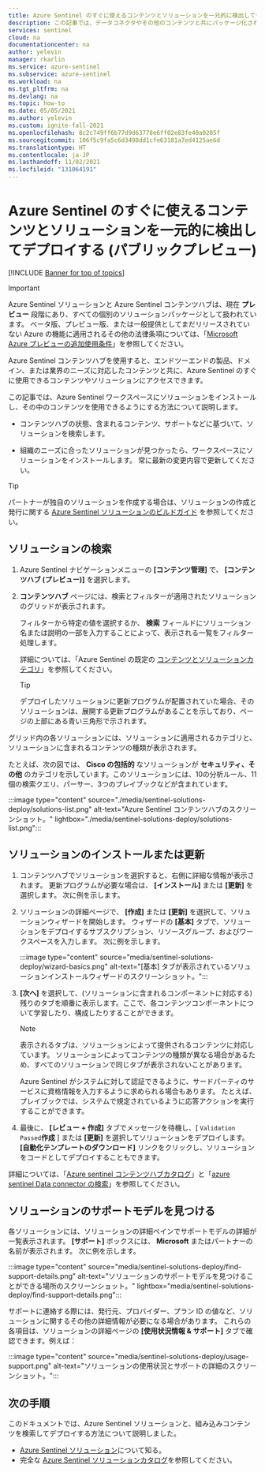 ```yaml
---
title: Azure Sentinel のすぐに使えるコンテンツとソリューションを一元的に検出してデプロイする |Microsoft Docs
description: この記事では、データコネクタやその他のコンテンツと共にパッケージ化された、データ分析ツールを簡単に見つけてデプロイする方法について説明します。
services: sentinel
cloud: na
documentationcenter: na
author: yelevin
manager: rkarlin
ms.service: azure-sentinel
ms.subservice: azure-sentinel
ms.workload: na
ms.tgt_pltfrm: na
ms.devlang: na
ms.topic: how-to
ms.date: 05/05/2021
ms.author: yelevin
ms.custom: ignite-fall-2021
ms.openlocfilehash: 8c2c749ff6b77d9d63778e6ff02e83fe40a0205f
ms.sourcegitcommit: 106f5c9fa5c6d3498dd1cfe63181a7ed4125ae6d
ms.translationtype: HT
ms.contentlocale: ja-JP
ms.lasthandoff: 11/02/2021
ms.locfileid: "131064191"
---
```

# <a name="centrally-discover-and-deploy-azure-sentinel-out-of-the-box-content-and-solutions-public-preview"></a>Azure Sentinel のすぐに使えるコンテンツとソリューションを一元的に検出してデプロイする (パブリックプレビュー)

[!INCLUDE [Banner for top of topics](./includes/banner.md)]

> [!IMPORTANT]
>
> Azure Sentinel ソリューションと Azure Sentinel コンテンツハブは、現在 **プレビュー** 段階にあり、すべての個別のソリューションパッケージとして扱われています。 ベータ版、プレビュー版、または一般提供としてまだリリースされていない Azure の機能に適用されるその他の法律条項については、「[Microsoft Azure プレビューの追加使用条件](https://azure.microsoft.com/support/legal/preview-supplemental-terms/)」を参照してください。

Azure Sentinel コンテンツハブを使用すると、エンドツーエンドの製品、ドメイン、または業界のニーズに対応したコンテンツと共に、Azure Sentinel のすぐに使用できるコンテンツやソリューションにアクセスできます。

この記事では、Azure Sentinel ワークスペースにソリューションをインストールし、その中のコンテンツを使用できるようにする方法について説明します。

- コンテンツハブの状態、含まれるコンテンツ、サポートなどに基づいて、ソリューションを検索します。

- 組織のニーズに合ったソリューションが見つかったら、ワークスペースにソリューションをインストールします。 常に最新の変更内容で更新してください。

> [!TIP]
> パートナーが独自のソリューションを作成する場合は、ソリューションの作成と発行に関する [Azure Sentinel ソリューションのビルドガイド](https://aka.ms/sentinelsolutionsbuildguide) を参照してください。
>
## <a name="find-a-solution"></a>ソリューションの検索

1. Azure Sentinel ナビゲーションメニューの **[コンテンツ管理]** で、 **[コンテンツハブ (プレビュー)]** を選択します。

1. **コンテンツハブ** ページには、検索とフィルターが適用されたソリューションのグリッドが表示されます。

    フィルターから特定の値を選択するか、 **検索** フィールドにソリューション名または説明の一部を入力することによって、表示される一覧をフィルター処理します。

    詳細については、「Azure Sentinel の既定の [コンテンツとソリューションカテゴリ](sentinel-solutions.md#azure-sentinel-out-of-the-box-content-and-solution-categories)」を参照してください。

    > [!TIP]
    > デプロイしたソリューションに更新プログラムが配置されていた場合、そのソリューションは、展開する更新プログラムがあることを示しており、ページの上部にある青い三角形で示されます。
    >

グリッド内の各ソリューションには、ソリューションに適用されるカテゴリと、ソリューションに含まれるコンテンツの種類が表示されます。

たとえば、次の図では、 **Cisco の包括的** なソリューションが **セキュリティ、その他** のカテゴリを示しています。このソリューションには、10の分析ルール、11個の検索クエリ、パーサー、3つのプレイブックなどが含まれています。

:::image type="content" source="./media/sentinel-solutions-deploy/solutions-list.png" alt-text="Azure Sentinel コンテンツハブのスクリーンショット。" lightbox="./media/sentinel-solutions-deploy/solutions-list.png":::

## <a name="install-or-update-a-solution"></a>ソリューションのインストールまたは更新

1. コンテンツハブでソリューションを選択すると、右側に詳細な情報が表示されます。 更新プログラムが必要な場合は、 **[インストール]** または **[更新]** を選択します。 次に例を示します。


1. ソリューションの詳細ページで、 **[作成]** または **[更新]** を選択して、ソリューションウィザードを開始します。 ウィザードの **[基本]** タブで、ソリューションをデプロイするサブスクリプション、リソースグループ、およびワークスペースを入力します。 次に例を示します。

    :::image type="content" source="media/sentinel-solutions-deploy/wizard-basics.png" alt-text="[基本] タブが表示されているソリューションインストールウィザードのスクリーンショット。":::

1. **[次へ]** を選択して、(ソリューションに含まれるコンポーネントに対応する) 残りのタブを順番に表示します。ここで、各コンテンツコンポーネントについて学習したり、構成したりすることができます。

    > [!NOTE]
    > 表示されるタブは、ソリューションによって提供されるコンテンツに対応しています。 ソリューションによってコンテンツの種類が異なる場合があるため、すべてのソリューションで同じタブが表示されないことがあります。
    >
    > Azure Sentinel がシステムに対して認証できるように、サードパーティのサービスに資格情報を入力するように求められる場合もあります。 たとえば、プレイブックでは、システムで規定されているように応答アクションを実行することができます。
    >

1. 最後に、 **[レビュー + 作成]** タブでメッセージを待機し、[ `Validation Passed`**作成** ] または **[更新]** を選択してソリューションをデプロイします。 **[自動化テンプレートのダウンロード]** リンクをクリックし、ソリューションをコードとしてデプロイすることもできます。

詳細については、「[Azure sentinel コンテンツハブカタログ](sentinel-solutions-catalog.md)」と「[azure sentinel Data connector の検索](data-connectors-reference.md)」を参照してください。


## <a name="find-the-support-model-for-your-solution"></a>ソリューションのサポートモデルを見つける

各ソリューションには、ソリューションの詳細ペインでサポートモデルの詳細が一覧表示されます。 **[サポート]** ボックスには、 **Microsoft** またはパートナーの名前が表示されます。 次に例を示します。

:::image type="content" source="media/sentinel-solutions-deploy/find-support-details.png" alt-text="ソリューションのサポートモデルを見つけることができる場所のスクリーンショット。" lightbox="media/sentinel-solutions-deploy/find-support-details.png":::

サポートに連絡する際には、発行元、プロバイダー、プラン ID の値など、ソリューションに関するその他の詳細情報が必要になる場合があります。 これらの各項目は、ソリューションの詳細ページの **[使用状況情報 & サポート]** タブで確認できます。例えば：

:::image type="content" source="media/sentinel-solutions-deploy/usage-support.png" alt-text="ソリューションの使用状況とサポートの詳細のスクリーンショット。":::

## <a name="next-steps"></a>次の手順

このドキュメントでは、Azure Sentinel ソリューションと、組み込みコンテンツを検索してデプロイする方法について説明しました。

- [Azure Sentinel ソリューション](sentinel-solutions.md)について知る。
- 完全な [Azure Sentinel ソリューションカタログ](sentinel-solutions-catalog.md)を参照してください。
